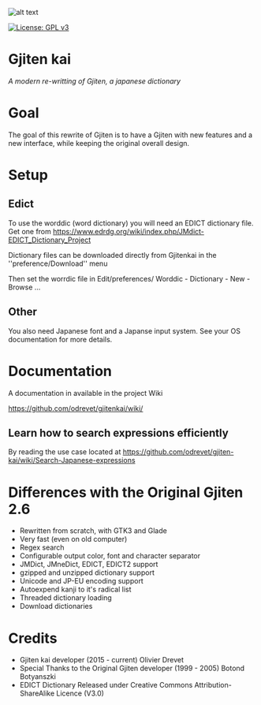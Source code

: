 ![alt text](https://raw.githubusercontent.com/odrevet/gjitenkai/master/gjitenkai/gjitenkai.png)

[![License: GPL v3](https://img.shields.io/badge/License-GPL%20v3-blue.svg)](https://www.gnu.org/licenses/gpl-3.0)


# Gjiten kai

<i>A modern re-writting of Gjiten, a japanese dictionary</i>

# Goal
The goal of this rewrite of Gjiten is to have a Gjiten with new features and a
new interface, while keeping the original overall design. 

# Setup

## Edict 
To use the worddic (word dictionary) you will need an EDICT dictionary file.
Get one from https://www.edrdg.org/wiki/index.php/JMdict-EDICT_Dictionary_Project

Dictionary files can be downloaded directly from Gjitenkai in the ''preference/Download'' menu

Then set the worrdic file in Edit/preferences/ Worddic - Dictionary - New - Browse ...  

## Other

You also need Japanese font and a Japanse input system. See your OS documentation
for more details. 

# Documentation

A documentation in available in the project Wiki 

https://github.com/odrevet/gjitenkai/wiki/

## Learn how to search expressions efficiently

By reading the use case located at https://github.com/odrevet/gjiten-kai/wiki/Search-Japanese-expressions

# Differences with the Original Gjiten 2.6

* Rewritten from scratch, with GTK3 and Glade
* Very fast (even on old computer)
* Regex search
* Configurable output color, font and character separator
* JMDict, JMneDict, EDICT, EDICT2 support
* gzipped and unzipped dictionary support
* Unicode and JP-EU encoding support
* Autoexpend kanji to it's radical list
* Threaded dictionary loading 
* Download dictionaries 

# Credits
* Gjiten kai developer (2015 - current) Olivier Drevet
* Special Thanks to the Original Gjiten developer (1999 - 2005) Botond Botyanszki 
* EDICT Dictionary Released under Creative Commons Attribution-ShareAlike Licence (V3.0)
